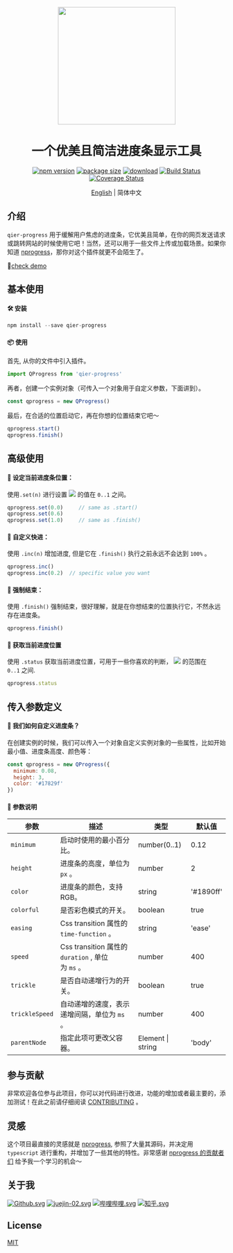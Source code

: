 <p align="center">
  <a href="https://github.com/vortesnail/qier-progress">
    <img width="271" src="https://cdn.nlark.com/yuque/0/2020/png/341314/1581180114750-bcd1cc60-0847-49e0-96bd-da4e76901f87.png#align=left&display=inline&height=24&name=%E5%B1%8F%E5%B9%95%E5%BF%AB%E7%85%A7%202020-02-09%2000.39.47.png&originHeight=226&originWidth=2560&size=340990&status=done&style=none&width=271">
  </a>
</p>

<h1 align="center">一个优美且简洁进度条显示工具</h1>
<div align="center">

[![npm version](https://img.shields.io/npm/v/qier-progress)](https://www.npmjs.com/package/qier-progress) [![package size](https://img.shields.io/bundlephobia/minzip/qier-progress)](https://www.npmjs.com/package/qier-progress) 
[![download](https://img.shields.io/npm/dm/qier-progress)](https://www.npmjs.com/package/qier-progress) [![Build Status](https://travis-ci.org/vortesnail/qier-progress.svg?branch=master)](https://travis-ci.org/vortesnail/qier-progress) [![Coverage Status](https://coveralls.io/repos/github/vortesnail/qier-progress/badge.svg?branch=master)](https://coveralls.io/github/vortesnail/qier-progress?branch=master)

[English](./README.md) &#124; 简体中文

</div>

## 介绍

`qier-progress` 用于缓解用户焦虑的进度条，它优美且简单，在你的网页发送请求或跳转网站的时候使用它吧！当然，还可以用于一些文件上传或加载场景。如果你知道 [nprogress](https://github.com/rstacruz/nprogress)，那你对这个插件就更不会陌生了。

💃[check demo](https://vortesnail.github.io/qier-progress/)

## 基本使用
#### 🛠 安装
```javascript
npm install --save qier-progress
```

#### 📦 使用
首先, 从你的文件中引入插件。
```javascript
import QProgress from 'qier-progress'
```

再者，创建一个实例对象（可传入一个对象用于自定义参数，下面讲到）。
```javascript
const qprogress = new QProgress()
```

最后，在合适的位置启动它，再在你想的位置结束它吧～
```javascript
qprogress.start()
qprogress.finish()
```

## 高级使用
#### 📌 设定当前进度条位置：
使用`.set(n)` 进行设置 ![](https://cdn.nlark.com/yuque/__latex/7b8b965ad4bca0e41ab51de7b31363a1.svg#card=math&code=n&height=12&width=10) 的值在 `0..1` 之间。
```javascript
qprogress.set(0.0)     // same as .start()
qprogress.set(0.6)
qprogress.set(1.0)     // same as .finish()
```

#### 🎢 自定义快进：
使用 `.inc(n)` 增加进度, 但是它在 `.finish()` 执行之前永远不会达到 `100%` 。
```javascript
qprogress.inc()
qprogress.inc(0.2)	// specific value you want
```

#### 🥣 强制结束：
使用 `.finish()` 强制结束，很好理解，就是在你想结束的位置执行它，不然永远存在进度条。
```javascript
qprogress.finish()
```

#### 🧮 获取当前进度位置
使用 `.status` 获取当前进度位置，可用于一些你喜欢的判断， ![](https://cdn.nlark.com/yuque/__latex/7b8b965ad4bca0e41ab51de7b31363a1.svg#card=math&code=n&height=12&width=10) 的范围在 `0..1` 之间.
```javascript
qprogress.status
```

## 传入参数定义
#### 🤔 我们如何自定义进度条？
在创建实例的时候，我们可以传入一个对象自定义实例对象的一些属性，比如开始最小值、进度条高度、颜色等：
```javascript
const qprogress = new QProgress({
  minimum: 0.08,
  height: 3,
  color: '#17829f'
})
```

#### 📕 参数说明
| 参数 | 描述 | 类型 | 默认值 |
| --- | --- | --- | --- |
| `minimum` | 启动时使用的最小百分比。 | number(0..1) | 0.12 |
| `height` |  进度条的高度，单位为 `px` 。 | number | 2 |
| `color` | 进度条的颜色，支持RGB。 | string | '#1890ff' |
| `colorful` | 是否彩色模式的开关。 | boolean | true |
| `easing` | Css transition 属性的 `time-function` 。 | string | 'ease' |
| `speed` | Css transition 属性的 `duration` , 单位为 `ms` 。 | number | 400 |
| `trickle` | 是否自动递增行为的开关。 | boolean | true |
| `trickleSpeed` | 自动递增的速度，表示递增间隔，单位为 `ms` 。 | number | 400 |
| `parentNode` | 指定此项可更改父容器。 | Element &#124; string | 'body' |


## 参与贡献
非常欢迎各位参与此项目，你可以对代码进行改进，功能的增加或者最主要的，添加测试！在此之前请仔细阅读 [CONTRIBUTING](ssd) 。

## 灵感
这个项目最直接的灵感就是 [nprogress](https://github.com/rstacruz/nprogress), 参照了大量其源码，并决定用 `typescript` 进行重构，并增加了一些其他的特性。非常感谢 [nprogress 的贡献者们](https://github.com/rstacruz/nprogress/graphs/contributors) 给予我一个学习的机会～

## 关于我
[![Github.svg](https://cdn.nlark.com/yuque/0/2020/svg/341314/1581188387396-7788bf71-e189-4c34-bcaa-eaa5b0055497.svg#align=left&display=inline&height=24&name=Github.svg&originHeight=32&originWidth=32&size=2534&status=done&style=none&width=24)](https://github.com/vortesnail) [![juejin-02.svg](https://cdn.nlark.com/yuque/0/2020/svg/341314/1581188386963-d8bc6ee6-b3f4-47f8-b53c-5bd493c890b4.svg#align=left&display=inline&height=24&name=juejin-02.svg&originHeight=32&originWidth=32&size=884&status=done&style=none&width=24)](https://juejin.im/user/5da573d3f265da5b8a5168a6) [![哔哩哔哩.svg](https://cdn.nlark.com/yuque/0/2020/svg/341314/1581188388001-39360fed-b53a-47db-8b83-cff8126561da.svg#align=left&display=inline&height=24&name=%E5%93%94%E5%93%A9%E5%93%94%E5%93%A9.svg&originHeight=32&originWidth=32&size=6080&status=done&style=none&width=24)](https://space.bilibili.com/80755916) [![知乎.svg](https://cdn.nlark.com/yuque/0/2020/svg/341314/1581188354814-5e2956ab-2895-4f09-b788-7c5175160e41.svg#align=left&display=inline&height=24&name=%E7%9F%A5%E4%B9%8E.svg&originHeight=32&originWidth=32&size=2265&status=done&style=none&width=24)](https://www.zhihu.com/people/vortesnail)

## License
[MIT](./LICENSE)
